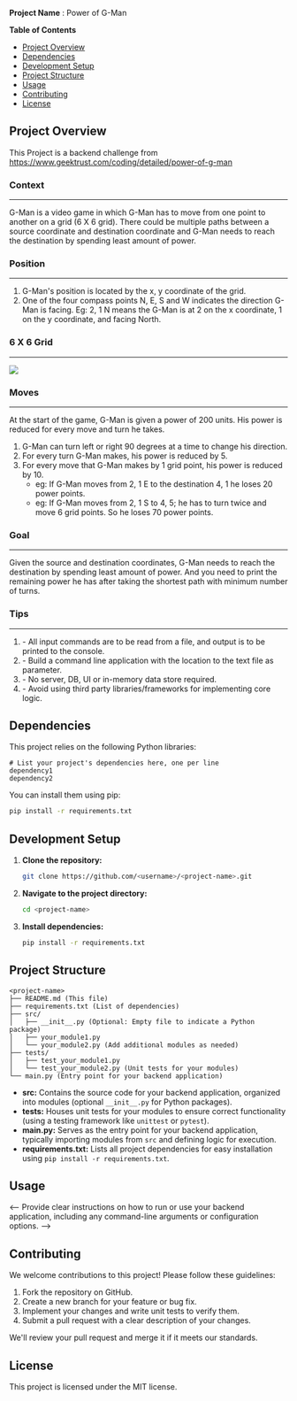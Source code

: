 **Project Name** : Power of G-Man

**Table of Contents**

* [Project Overview](#project-overview)
* [Dependencies](#dependencies)
* [Development Setup](#development-setup)
* [Project Structure](#project-structure)
* [Usage](#usage)
* [Contributing](#contributing)
* [License](#license)

## Project Overview
This Project is a backend challenge from https://www.geektrust.com/coding/detailed/power-of-g-man

### Context
-------

G-Man is a video game in which G-Man has to move from one point to another on a grid (6 X 6 grid). There could be multiple paths between a source coordinate and destination coordinate and G-Man needs to reach the destination by spending least amount of power.

### Position
--------

1.  G-Man's position is located by the x, y coordinate of the grid.
2.  One of the four compass points N, E, S and W indicates the direction G-Man is facing. Eg: 2, 1 N means the G-Man is at 2 on the x coordinate, 1 on the y coordinate, and facing North.

### 6 X 6 Grid
----------

![](https://geektrust.sgp1.cdn.digitaloceanspaces.com/assets/v2/problems/power-of-g-man/gman-grid.png)

### Moves
-----

At the start of the game, G-Man is given a power of 200 units. His power is reduced for every move and turn he takes.

1.  G-Man can turn left or right 90 degrees at a time to change his direction.
2.  For every turn G-Man makes, his power is reduced by 5.
3.  For every move that G-Man makes by 1 grid point, his power is reduced by 10.
    -   eg: If G-Man moves from 2, 1 E to the destination 4, 1 he loses 20 power points.
    -   eg: If G-Man moves from 2, 1 S to 4, 5; he has to turn twice and move 6 grid points. So he loses 70 power points.

### Goal
-----

Given the source and destination coordinates, G-Man needs to reach the destination by spending least amount of power. And you need to print the remaining power he has after taking the shortest path with minimum number of turns.

### Tips
-----
1.  - All input commands are to be read from a file, and output is to be printed to the console.
2.  - Build a command line application with the location to the text file as parameter.
3.  - No server, DB, UI or in-memory data store required.
4.  - Avoid using third party libraries/frameworks for implementing core logic.

## Dependencies

This project relies on the following Python libraries:

```
# List your project's dependencies here, one per line
dependency1
dependency2
```

You can install them using pip:

```bash
pip install -r requirements.txt
```

## Development Setup

1. **Clone the repository:**

   ```bash
   git clone https://github.com/<username>/<project-name>.git
   ```

2. **Navigate to the project directory:**

   ```bash
   cd <project-name>
   ```

3. **Install dependencies:**

   ```bash
   pip install -r requirements.txt
   ```

## Project Structure

```
<project-name>
├── README.md (This file)
├── requirements.txt (List of dependencies)
├── src/
│   ├── __init__.py (Optional: Empty file to indicate a Python package)
│   ├── your_module1.py
│   └── your_module2.py (Add additional modules as needed)
├── tests/
│   ├── test_your_module1.py
│   └── test_your_module2.py (Unit tests for your modules)
└── main.py (Entry point for your backend application)
```

- **src:** Contains the source code for your backend application, organized into modules (optional `__init__.py` for Python packages).
- **tests:** Houses unit tests for your modules to ensure correct functionality (using a testing framework like `unittest` or `pytest`).
- **main.py:** Serves as the entry point for your backend application, typically importing modules from `src` and defining logic for execution.
- **requirements.txt:** Lists all project dependencies for easy installation using `pip install -r requirements.txt`.

## Usage

<-- Provide clear instructions on how to run or use your backend application, including any command-line arguments or configuration options. -->


## Contributing

We welcome contributions to this project! Please follow these guidelines:

1. Fork the repository on GitHub.
2. Create a new branch for your feature or bug fix.
3. Implement your changes and write unit tests to verify them.
4. Submit a pull request with a clear description of your changes.

We'll review your pull request and merge it if it meets our standards.

## License

This project is licensed under the MIT license.
